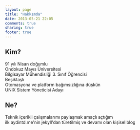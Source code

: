 ```yaml
---
layout: page
title: "Hakkımda"
date: 2013-05-21 22:05
comments: true
sharing: true
footer: true
---
```


##  Kim?

91 yılı Nisan doğumlu  
Ondokuz Mayıs Üniversitesi  
Bilgisayar Mühendisliği 3. Sınıf Öğrencisi  
Beşiktaşlı  
Otomasyona ve platform bağımsızlığına düşkün  
UNIX Sistem Yöneticisi Adayı  

##  Ne?

Teknik içerikli çalışmalarımı paylaşmak amaçlı açtığım  
ilk aydintd.me'nin jekyll'dan türetilmiş ve devamı olan kişisel blog  




